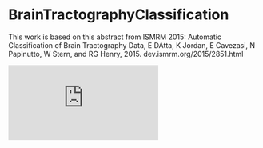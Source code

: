 # BrainTractographyClassification

This work is based on this abstract from ISMRM 2015:
Automatic Classification of Brain Tractography Data, E DAtta, K Jordan, E Cavezasi, N Papinutto, W Stern, and RG Henry, 2015.
dev.ismrm.org/2015/2851.html

![report](https://www.dropbox.com/s/fnwt9qvq98cuxlx/README.pdf?dl=0)
